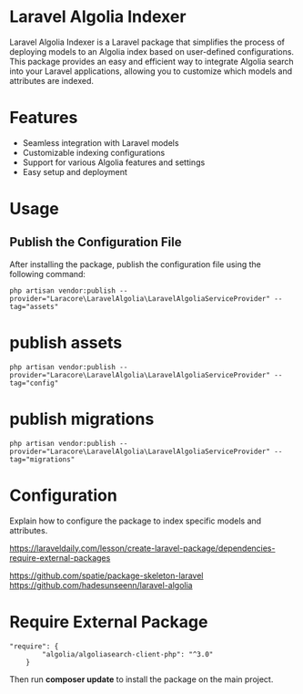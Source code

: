 # Laravel Algolia Indexer

Laravel Algolia Indexer is a Laravel package that simplifies the process of deploying models to an Algolia index based on user-defined configurations. This package provides an easy and efficient way to integrate Algolia search into your Laravel applications, allowing you to customize which models and attributes are indexed.

# Features
- Seamless integration with Laravel models
- Customizable indexing configurations
- Support for various Algolia features and settings
- Easy setup and deployment

# Usage
## Publish the Configuration File
After installing the package, publish the configuration file using the following command:
```
php artisan vendor:publish --provider="Laracore\LaravelAlgolia\LaravelAlgoliaServiceProvider" --tag="assets"
```

# publish assets
```
php artisan vendor:publish --provider="Laracore\LaravelAlgolia\LaravelAlgoliaServiceProvider" --tag="config"
```

# publish migrations
```
php artisan vendor:publish --provider="Laracore\LaravelAlgolia\LaravelAlgoliaServiceProvider" --tag="migrations"
```


# Configuration
Explain how to configure the package to index specific models and attributes.


https://laraveldaily.com/lesson/create-laravel-package/dependencies-require-external-packages

https://github.com/spatie/package-skeleton-laravel
https://github.com/hadesunseenn/laravel-algolia

# Require External Package

```
"require": {
        "algolia/algoliasearch-client-php": "^3.0"
    }
```
Then run __composer update__ to install the package on the main project.